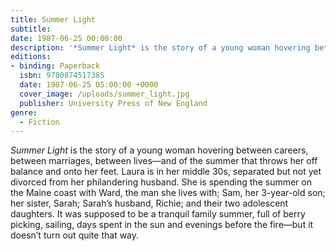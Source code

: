 ```yaml
---
title: Summer Light
subtitle:
date: 1987-06-25 00:00:00
description: '*Summer Light* is the story of a young woman hovering between careers, between marriages, between lives—and of the summer that throws her off balance and onto her feet.'
editions:
- binding: Paperback
  isbn: 9780874517385
  date: 1987-06-25 05:00:00 +0000  
  cover_image: /uploads/summer_light.jpg
  publisher: University Press of New England
genre:
  - Fiction
---
```

*Summer Light* is the story of a young woman hovering between careers, between marriages, between lives—and of the summer that throws her off balance and onto her feet. Laura is in her middle 30s, separated but not yet divorced from her philandering husband. She is spending the summer on the Maine coast with Ward, the man she lives with; Sam, her 3-year-old son; her sister, Sarah; Sarah’s husband, Richie; and their two adolescent daughters. It was supposed to be a tranquil family summer, full of berry picking, sailing, days spent in the sun and evenings before the fire—but it doesn’t turn out quite that way.
